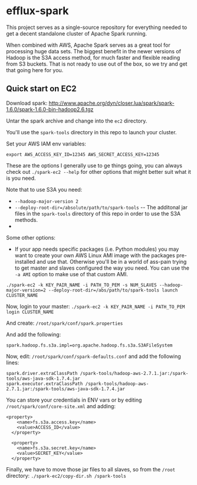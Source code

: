 # efflux-spark
This project serves as a single-source repository for everything needed to get a decent standalone cluster of Apache Spark running.

When combined with AWS, Apache Spark serves as a great tool for processing huge data sets. The biggest benefit in the newer versions of Hadoop is the S3A access method, for much faster and flexible reading from S3 buckets. That is not ready to use out of the box, so we try and get that going here for you.

## Quick start on EC2
Download spark: http://www.apache.org/dyn/closer.lua/spark/spark-1.6.0/spark-1.6.0-bin-hadoop2.6.tgz

Untar the spark archive and change into the `ec2` directory.

You'll use the `spark-tools` directory in this repo to launch your cluster.

Set your AWS IAM env variables:

`export AWS_ACCESS_KEY_ID=12345 AWS_SECRET_ACCESS_KEY=12345`

These are the options I generally use to ge things going, you can always check out `./spark-ec2 --help` for other options that might better suit what it is you need.

Note that to use S3A you need:
* `--hadoop-major-version 2`
* `--deploy-root-dir=/absolute/path/to/spark-tools` -- The additonal jar files in the `spark-tools` directory of this repo in order to use the S3A methods.
* 
Some other options:
* If your app needs specific packages (i.e. Python modules) you may want to create your own AWS Linux AMI image with the packages pre-installed and use that. Otherwise you'll be in a world of ass-pain trying to get master and slaves configured the way you need. You can use the `-a AMI` option to make use of that custom AMI.

`./spark-ec2 -k KEY_PAIR_NAME -i PATH_TO_PEM -s NUM_SLAVES --hadoop-major-version=2 --deploy-root-dir=/abs/path/to/spark-tools launch CLUSTER_NAME`

Now, login to your master:
`./spark-ec2 -k KEY_PAIR_NAME -i PATH_TO_PEM login CLUSTER_NAME`

And create: `/root/spark/conf/spark.properties`

And add the following:
```
spark.hadoop.fs.s3a.impl=org.apache.hadoop.fs.s3a.S3AFileSystem
```

Now, edit: `/root/spark/conf/spark-defaults.conf` and add the following lines:
```
spark.driver.extraClassPath /spark-tools/hadoop-aws-2.7.1.jar:/spark-tools/aws-java-sdk-1.7.4.jar
spark.executor.extraClassPath /spark-tools/hadoop-aws-2.7.1.jar:/spark-tools/aws-java-sdk-1.7.4.jar
```

You can store your credentials in ENV vars or by editing `/root/spark/conf/core-site.xml` and adding:
```
<property>
    <name>fs.s3a.access.key</name>
    <value>ACCESS_ID</value>
  </property>

  <property>
    <name>fs.s3a.secret.key</name>
    <value>SECRET_KEY</value>
  </property>
```

Finally, we have to move those jar files to all slaves, so from the `/root` directory:
`./spark-ec2/copy-dir.sh /spark-tools`



